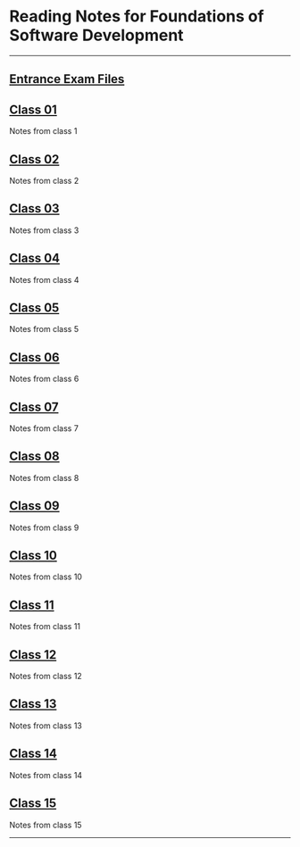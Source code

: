# Reading Notes for Foundations of Software Development
_____

## [Entrance Exam Files](Reading-Notes/201/entranceexam)

## [Class 01](/Reading-Notes/201/Class01)

Notes from class 1

## [Class 02](/Reading-Notes/201/Class02)

Notes from class 2

## [Class 03](/Reading-Notes/201/Class03)

Notes from class 3

## [Class 04](/Reading-Notes/201/Class04)

Notes from class 4

## [Class 05](/Reading-Notes/201/Class05)

Notes from class 5

## [Class 06](/Reading-Notes/201/Class06)

Notes from class 6

## [Class 07](/Reading-Notes/201/Class07)

Notes from class 7

## [Class 08](/Reading-Notes/201/Class08)

Notes from class 8

## [Class 09](/Reading-Notes/201/Class09)

Notes from class 9

## [Class 10](/Reading-Notes/201/Class10)

Notes from class 10

## [Class 11](/Reading-Notes/201/Class11)

Notes from class 11

## [Class 12](/Reading-Notes/201/Class12)

Notes from class 12

## [Class 13](/Reading-Notes/201/Class13)

Notes from class 13

## [Class 14](/Reading-Notes/201/Class14)

Notes from class 14

## [Class 15](/Reading-Notes/201/Class15)

Notes from class 15


*****


